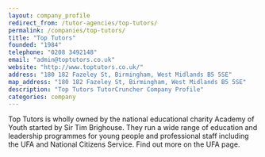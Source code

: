```yaml
---
layout: company_profile
redirect_from: /tutor-agencies/top-tutors/
permalink: /companies/top-tutors/
title: "Top Tutors"
founded: "1984"
telephone: "0208 3492148"
email: "admin@toptutors.co.uk"
website: "http://www.toptutors.co.uk/"
address: "180 182 Fazeley St, Birmingham, West Midlands B5 5SE"
map_address: "180 182 Fazeley St, Birmingham, West Midlands B5 5SE"
description: "Top Tutors TutorCruncher Company Profile"
categories: company
---
```

Top Tutors is wholly owned by the national educational charity Academy of Youth started by Sir Tim Brighouse. They run a
wide range of education and leadership programmes for young people and professional staff including the UFA and National
Citizens Service. Find out more on the UFA page.
